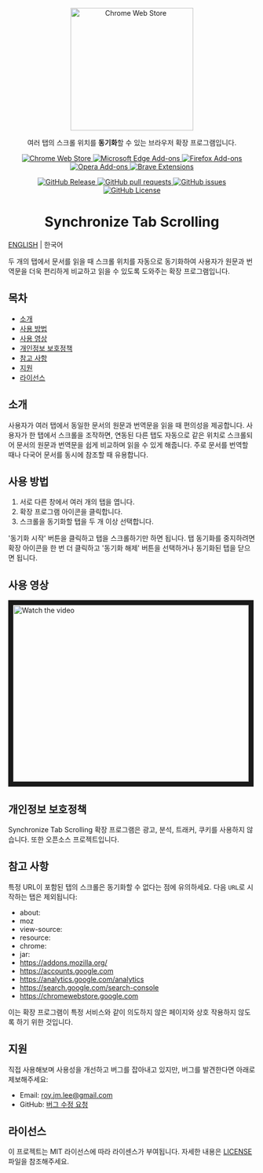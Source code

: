 <p align="center">
  <a href="https://chromewebstore.google.com/detail/synchronize-tab-scrolling/phceoocamipnafpgnchbfhkdlbleeafc" target="_blank" rel="noreferrer noopener">
    <img width="250" src="https://github.com/jaem1n207/synchronize-tab-scrolling/assets/50766847/ec9b53f7-b8b7-46fe-9b0f-bf08b38cb940" alt="Chrome Web Store" />
  <a />
</p>
<p align="center">여러 탭의 스크롤 위치를 <strong>동기화</strong>할 수 있는 브라우저 확장 프로그램입니다.</p>
<p align="center">
  <a rel="noreferrer noopener" target="_blank" href="https://chromewebstore.google.com/detail/synchronize-tab-scrolling/phceoocamipnafpgnchbfhkdlbleeafc">
    <img alt="Chrome Web Store" src="https://img.shields.io/badge/CHROME-4285F4?style=for-the-badge&logo=GoogleChrome&logoColor=white">
  </a>
  <a rel="noreferrer noopener" target="_blank" href="https://microsoftedge.microsoft.com/addons/detail/synchronize-tab-scrolling/jonclaakmpjodjggkadldgkapccdofnn">
    <img alt="Microsoft Edge Add-ons" src="https://img.shields.io/badge/Edge-0078D7?style=for-the-badge&logo=Microsoft-edge&logoColor=white">
  </a>
  <a rel="noreferrer noopener" target="_blank" href="https://addons.mozilla.org/firefox/addon/synchronize-tab-scrolling">
    <img alt="Firefox Add-ons" src="https://img.shields.io/badge/Firefox-FF7139?style=for-the-badge&logo=Firefox-Browser&logoColor=white">
  </a>
  <a rel="noreferrer noopener" target="_blank" href="">
    <img alt="Opera Add-ons" src="https://img.shields.io/badge/Opera-FF1B2D?style=for-the-badge&logo=Opera&logoColor=white">
  </a>
  <a rel="noreferrer noopener" target="_blank" href="https://chromewebstore.google.com/detail/synchronize-tab-scrolling/phceoocamipnafpgnchbfhkdlbleeafc">
    <img alt="Brave Extensions" src="https://img.shields.io/badge/Brave-FB542B?style=for-the-badge&logo=Brave&logoColor=white">
  </a>
</p>
<p align="center">
  <a href="https://github.com/jaem1n207/synchronize-tab-scrolling/releases">
    <img alt="GitHub Release" src="https://img.shields.io/github/v/release/jaem1n207/synchronize-tab-scrolling?include_prereleases&sort=semver&display_name=release&style=for-the-badge&logo=semanticrelease&logoColor=white&color=%236096B4">
  </a>
  <a href="https://github.com/jaem1n207/synchronize-tab-scrolling/pulls">
    <img alt="GitHub pull requests" src="https://img.shields.io/github/issues-pr/jaem1n207/synchronize-tab-scrolling?style=for-the-badge&logo=github&logoColor=white&color=%236096B4">
  </a>
  <a href="https://github.com/jaem1n207/synchronize-tab-scrolling/issues">
    <img alt="GitHub issues" src="https://img.shields.io/github/issues/jaem1n207/synchronize-tab-scrolling?style=for-the-badge&logo=github&logoColor=white&color=%236096B4">
  </a>
  <a href="https://github.com/jaem1n207/synchronize-tab-scrolling/blob/main/LICENSE">
    <img alt="GitHub License" src="https://img.shields.io/github/license/jaem1n207/synchronize-tab-scrolling?style=for-the-badge&logoColor=white&color=%236096B4">
  </a>
</p>
<h1 align="center">Synchronize Tab Scrolling</h2>

[ENGLISH](./README.md) | 한국어

두 개의 탭에서 문서를 읽을 때 스크롤 위치를 자동으로 동기화하여 사용자가 원문과 번역문을 더욱 편리하게 비교하고 읽을 수 있도록 도와주는 확장 프로그램입니다.

## 목차

- [소개](#intro)
- [사용 방법](#usage)
- [사용 영상](#youtubevideolink)
- [개인정보 보호정책](#privacypolicy)
- [참고 사항](#note)
- [지원](#support)
- [라이선스](#license)

## 소개 <a name="intro"></a>

사용자가 여러 탭에서 동일한 문서의 원문과 번역문을 읽을 때 편의성을 제공합니다.
사용자가 한 탭에서 스크롤을 조작하면, 연동된 다른 탭도 자동으로 같은 위치로 스크롤되어 문서의 원문과 번역문을 쉽게 비교하며 읽을 수 있게 해줍니다. 주로 문서를 번역할 때나 다국어 문서를 동시에 참조할 때 유용합니다.

## 사용 방법 <a name="usage"></a>

1. 서로 다른 창에서 여러 개의 탭을 엽니다.
2. 확장 프로그램 아이콘을 클릭합니다.
3. 스크롤을 동기화할 탭을 두 개 이상 선택합니다.

'동기화 시작' 버튼을 클릭하고 탭을 스크롤하기만 하면 됩니다. 탭 동기화를 중지하려면 확장 아이콘을 한 번 더 클릭하고 '동기화 해제' 버튼을 선택하거나 동기화된 탭을 닫으면 됩니다.

## 사용 영상 <a name="youtubevideolink"></a>

<a target="_blank" rel="noreferrer noopener" href="https://www.youtube.com/watch?v=DxFYu6XHGJY&ab_channel=%EC%9D%B4%EC%9E%AC%EB%AF%BC">
 <img src="https://img.youtube.com/vi/DxFYu6XHGJY/0.jpg" alt="Watch the video" width="480" height="360" border="10" title="Synchronize Tab Scrolling Promotion - 클릭하여 시청해보세요!" />
</a>

## 개인정보 보호정책 <a name="privacypolicy"></a>

Synchronize Tab Scrolling 확장 프로그램은 광고, 분석, 트래커, 쿠키를 사용하지 않습니다. 또한 오픈소스 프로젝트입니다.

## 참고 사항 <a name="note"></a>

특정 URL이 포함된 탭의 스크롤은 동기화할 수 없다는 점에 유의하세요. 다음 `URL`로 시작하는 탭은 제외됩니다:

- about:
- moz
- view-source:
- resource:
- chrome:
- jar:
- https://addons.mozilla.org/
- https://accounts.google.com
- https://analytics.google.com/analytics
- https://search.google.com/search-console
- https://chromewebstore.google.com

이는 확장 프로그램이 특정 서비스와 같이 의도하지 않은 페이지와 상호 작용하지 않도록 하기 위한 것입니다.

## 지원 <a name="support"></a>

직접 사용해보며 사용성을 개선하고 버그를 잡아내고 있지만, 버그를 발견한다면 아래로 제보해주세요:

- Email: roy.jm.lee@gmail.com
- GitHub: <a href="https://prod.outgoing.prod.webservices.mozgcp.net/v1/ab981e001718903c17a3e7d97aa764a6214ebe73ad98b87e638f6b9bcc2cb193/https%3A//github.com/jaem1n207/synchronize-tab-scrolling/issues/new%3Ftitle=%25EB%25B2%2584%25EA%25B7%25B8%25EB%25A5%25BC%2520%25EC%2584%25A4%25EB%25AA%2585%25ED%2595%25A0%2520%25EC%2588%2598%2520%25EC%259E%2588%25EB%258A%2594%2520%25EC%25A0%259C%25EB%25AA%25A9%25EC%259D%2584%2520%25EA%25B0%2584%25EB%258B%25A8%25ED%259E%2588%2520%25EC%259E%2585%25EB%25A0%25A5%25ED%2595%25B4%25EC%25A3%25BC%25EC%2584%25B8%25EC%259A%2594&labels=bug&assignees=jaem1n207" title="버그 수정 요청">버그 수정 요청</a>

## 라이선스 <a name="license"></a>

이 프로젝트는 MIT 라이선스에 따라 라이센스가 부여됩니다. 자세한 내용은 [LICENSE](./LICENSE) 파일을 참조해주세요.
